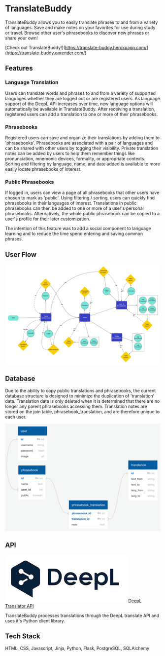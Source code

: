# TranslateBuddy

TranslateBuddy allows you to easily translate phrases to and from a variety of languages. Save and make notes on your favorites for use during study or travel. Browse other user's phrasebooks to discover new phrases or share your own!

[Check out TranslateBuddy!](https://translate-buddy.herokuapp.com/](https://translate-buddy.onrender.com/)


## Features

### Language Translation

Users can translate words and phrases to and from a variety of supported languages whether they are logged out or are registered users. As language support of the DeepL API increases over time, new language options will automatically be available in TranslateBuddy. After receiving a translation, registered users can add a translation to one or more of their phrasebooks. 

### Phrasebooks

Registered users can save and organize their translations by adding them to 'phrasebooks'. Phrasebooks are associated with a pair of languages and can be shared with other users by togging their visibility. Private translation notes can be added by users to help them remember things like pronunciation, mnemonic devices, formality, or appropriate contexts.  Sorting and filtering by language, name, and date added is available to more easily locate phrasebooks of interest. 

### Public Phrasebooks

If logged in, users can view a page of all phrasebooks that other users have chosen to mark as 'public'. Using filtering / sorting, users can quickly find phrasebooks in their languages of interest. Translations in public phrasebooks can then be added to one or more of a user's personal phrasebooks. Alternatively, the whole public phrasebook can be copied to a user's profile for their later customization.

The intention of this feature was to add a social component to language learning and to reduce the time spend entering and saving common phrases. 


## User Flow

![User Flow](/proposal/images/user_flow.png)

## Database

Due to the ability to copy public translations and phrasebooks, the current database structure is designed to minimize the duplication of 'translation' data. Translation data is only deleted when it is determined that there are no longer any parent phrasebooks accessing them. Translation notes are stored on the join table, phrasebook_translation, and are therefore unique to each user. 

![translation-buddy-diagram](/proposal/translation-buddy-diagram.png)


## API

![DeepL Logo](/proposal/images/deepl-ar21.png)
[DeepL Translator API](https://www.deepl.com/pro-api?cta=header-pro-api)

TranslateBuddy processes translations through the DeepL translate API and uses it's Python client library. 

## Tech Stack

HTML, CSS, Javascript, Jinja, Python, Flask, PostgreSQL, SQLAlchemy 
